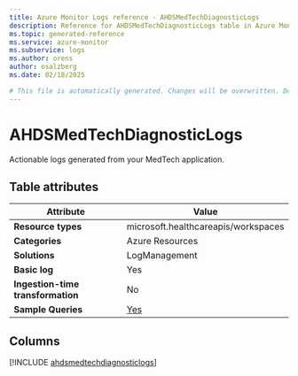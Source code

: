 ```yaml
---
title: Azure Monitor Logs reference - AHDSMedTechDiagnosticLogs
description: Reference for AHDSMedTechDiagnosticLogs table in Azure Monitor Logs.
ms.topic: generated-reference
ms.service: azure-monitor
ms.subservice: logs
ms.author: orens
author: osalzberg
ms.date: 02/18/2025

# This file is automatically generated. Changes will be overwritten. Do not change this file directly.
---
```


# AHDSMedTechDiagnosticLogs

Actionable logs generated from your MedTech application.


## Table attributes

|Attribute|Value|
|---|---|
|**Resource types**|microsoft.healthcareapis/workspaces|
|**Categories**|Azure Resources|
|**Solutions**| LogManagement|
|**Basic log**|Yes|
|**Ingestion-time transformation**|No|
|**Sample Queries**|[Yes](/azure/azure-monitor/reference/queries/ahdsmedtechdiagnosticlogs)|



## Columns
  
[!INCLUDE [ahdsmedtechdiagnosticlogs](~/reusable-content/ce-skilling/azure/includes/azure-monitor/reference/tables/ahdsmedtechdiagnosticlogs-include.md)]
